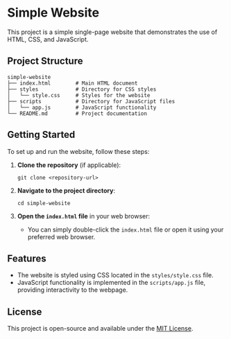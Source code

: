 # Simple Website

This project is a simple single-page website that demonstrates the use of HTML, CSS, and JavaScript. 

## Project Structure

```
simple-website
├── index.html        # Main HTML document
├── styles            # Directory for CSS styles
│   └── style.css     # Styles for the website
├── scripts           # Directory for JavaScript files
│   └── app.js        # JavaScript functionality
└── README.md         # Project documentation
```

## Getting Started

To set up and run the website, follow these steps:

1. **Clone the repository** (if applicable):
   ```
   git clone <repository-url>
   ```

2. **Navigate to the project directory**:
   ```
   cd simple-website
   ```

3. **Open the `index.html` file** in your web browser:
   - You can simply double-click the `index.html` file or open it using your preferred web browser.

## Features

- The website is styled using CSS located in the `styles/style.css` file.
- JavaScript functionality is implemented in the `scripts/app.js` file, providing interactivity to the webpage.

## License

This project is open-source and available under the [MIT License](LICENSE).